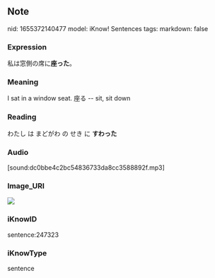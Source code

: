 ## Note
nid: 1655372140477
model: iKnow! Sentences
tags: 
markdown: false

### Expression
私は窓側の席に<b>座った</b>。

### Meaning
I sat in a window seat.
座る -- sit, sit down

### Reading
わたし は まどがわ の せき に <b>すわった</b>

### Audio
[sound:dc0bbe4c2bc54836733da8cc3588892f.mp3]

### Image_URI
<img src="d67c6de661c06d95572e5cea349711e8.jpg">

### iKnowID
sentence:247323

### iKnowType
sentence
